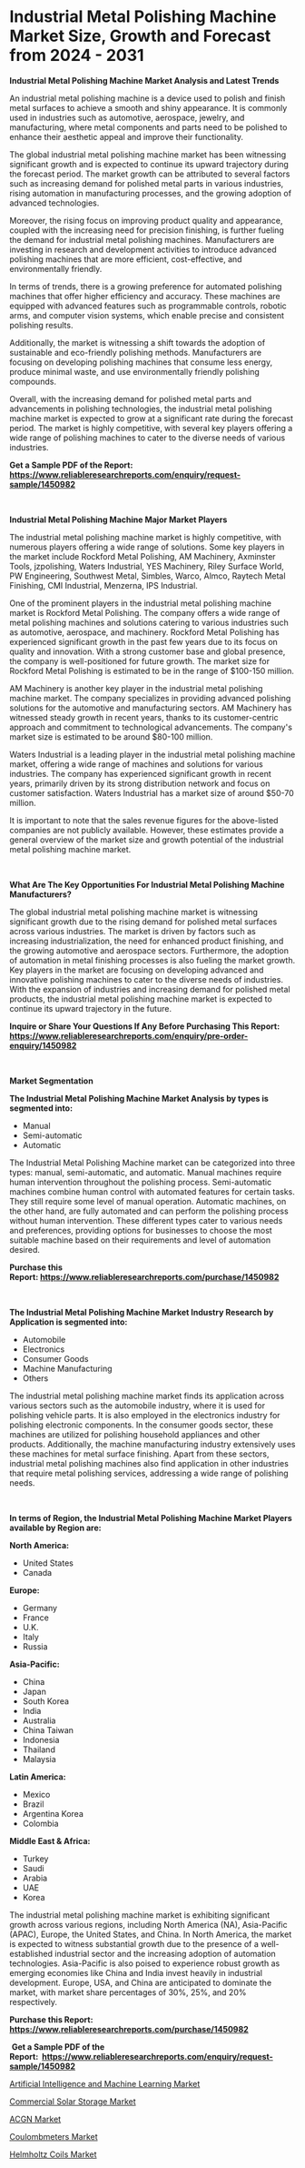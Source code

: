 <p><h1>Industrial Metal Polishing Machine Market Size, Growth and Forecast from 2024 - 2031</h1></p><p><strong>Industrial Metal Polishing Machine Market Analysis and Latest Trends</strong></p>
<p><p>An industrial metal polishing machine is a device used to polish and finish metal surfaces to achieve a smooth and shiny appearance. It is commonly used in industries such as automotive, aerospace, jewelry, and manufacturing, where metal components and parts need to be polished to enhance their aesthetic appeal and improve their functionality.</p><p>The global industrial metal polishing machine market has been witnessing significant growth and is expected to continue its upward trajectory during the forecast period. The market growth can be attributed to several factors such as increasing demand for polished metal parts in various industries, rising automation in manufacturing processes, and the growing adoption of advanced technologies.</p><p>Moreover, the rising focus on improving product quality and appearance, coupled with the increasing need for precision finishing, is further fueling the demand for industrial metal polishing machines. Manufacturers are investing in research and development activities to introduce advanced polishing machines that are more efficient, cost-effective, and environmentally friendly.</p><p>In terms of trends, there is a growing preference for automated polishing machines that offer higher efficiency and accuracy. These machines are equipped with advanced features such as programmable controls, robotic arms, and computer vision systems, which enable precise and consistent polishing results.</p><p>Additionally, the market is witnessing a shift towards the adoption of sustainable and eco-friendly polishing methods. Manufacturers are focusing on developing polishing machines that consume less energy, produce minimal waste, and use environmentally friendly polishing compounds.</p><p>Overall, with the increasing demand for polished metal parts and advancements in polishing technologies, the industrial metal polishing machine market is expected to grow at a significant rate during the forecast period. The market is highly competitive, with several key players offering a wide range of polishing machines to cater to the diverse needs of various industries.</p></p>
<p><strong>Get a Sample PDF of the Report:&nbsp; <a href="https://www.reliableresearchreports.com/enquiry/request-sample/1450982">https://www.reliableresearchreports.com/enquiry/request-sample/1450982</a></strong></p>
<p>&nbsp;</p>
<p><strong>Industrial Metal Polishing Machine Major Market Players</strong></p>
<p><p>The industrial metal polishing machine market is highly competitive, with numerous players offering a wide range of solutions. Some key players in the market include Rockford Metal Polishing, AM Machinery, Axminster Tools, jzpolishing, Waters Industrial, YES Machinery, Riley Surface World, PW Engineering, Southwest Metal, Simbles, Warco, Almco, Raytech Metal Finishing, CMI Industrial, Menzerna, IPS Industrial.</p><p>One of the prominent players in the industrial metal polishing machine market is Rockford Metal Polishing. The company offers a wide range of metal polishing machines and solutions catering to various industries such as automotive, aerospace, and machinery. Rockford Metal Polishing has experienced significant growth in the past few years due to its focus on quality and innovation. With a strong customer base and global presence, the company is well-positioned for future growth. The market size for Rockford Metal Polishing is estimated to be in the range of $100-150 million.</p><p>AM Machinery is another key player in the industrial metal polishing machine market. The company specializes in providing advanced polishing solutions for the automotive and manufacturing sectors. AM Machinery has witnessed steady growth in recent years, thanks to its customer-centric approach and commitment to technological advancements. The company's market size is estimated to be around $80-100 million.</p><p>Waters Industrial is a leading player in the industrial metal polishing machine market, offering a wide range of machines and solutions for various industries. The company has experienced significant growth in recent years, primarily driven by its strong distribution network and focus on customer satisfaction. Waters Industrial has a market size of around $50-70 million.</p><p>It is important to note that the sales revenue figures for the above-listed companies are not publicly available. However, these estimates provide a general overview of the market size and growth potential of the industrial metal polishing machine market.</p></p>
<p>&nbsp;</p>
<p><strong>What Are The Key Opportunities For Industrial Metal Polishing Machine Manufacturers?</strong></p>
<p><p>The global industrial metal polishing machine market is witnessing significant growth due to the rising demand for polished metal surfaces across various industries. The market is driven by factors such as increasing industrialization, the need for enhanced product finishing, and the growing automotive and aerospace sectors. Furthermore, the adoption of automation in metal finishing processes is also fueling the market growth. Key players in the market are focusing on developing advanced and innovative polishing machines to cater to the diverse needs of industries. With the expansion of industries and increasing demand for polished metal products, the industrial metal polishing machine market is expected to continue its upward trajectory in the future.</p></p>
<p><strong>Inquire or Share Your Questions If Any Before Purchasing This Report: <a href="https://www.reliableresearchreports.com/enquiry/pre-order-enquiry/1450982">https://www.reliableresearchreports.com/enquiry/pre-order-enquiry/1450982</a></strong></p>
<p>&nbsp;</p>
<p><strong>Market Segmentation</strong></p>
<p><strong>The Industrial Metal Polishing Machine Market Analysis by types is segmented into:</strong></p>
<p><ul><li>Manual</li><li>Semi-automatic</li><li>Automatic</li></ul></p>
<p><p>The Industrial Metal Polishing Machine market can be categorized into three types: manual, semi-automatic, and automatic. Manual machines require human intervention throughout the polishing process. Semi-automatic machines combine human control with automated features for certain tasks. They still require some level of manual operation. Automatic machines, on the other hand, are fully automated and can perform the polishing process without human intervention. These different types cater to various needs and preferences, providing options for businesses to choose the most suitable machine based on their requirements and level of automation desired.</p></p>
<p><strong>Purchase this Report:&nbsp;<a href="https://www.reliableresearchreports.com/purchase/1450982">https://www.reliableresearchreports.com/purchase/1450982</a></strong></p>
<p>&nbsp;</p>
<p><strong>The Industrial Metal Polishing Machine Market Industry Research by Application is segmented into:</strong></p>
<p><ul><li>Automobile</li><li>Electronics</li><li>Consumer Goods</li><li>Machine Manufacturing</li><li>Others</li></ul></p>
<p><p>The industrial metal polishing machine market finds its application across various sectors such as the automobile industry, where it is used for polishing vehicle parts. It is also employed in the electronics industry for polishing electronic components. In the consumer goods sector, these machines are utilized for polishing household appliances and other products. Additionally, the machine manufacturing industry extensively uses these machines for metal surface finishing. Apart from these sectors, industrial metal polishing machines also find application in other industries that require metal polishing services, addressing a wide range of polishing needs.</p></p>
<p>&nbsp;</p>
<p><strong>In terms of Region, the Industrial Metal Polishing Machine Market Players available by Region are:</strong></p>
<p>
    <p> <strong> North America: </strong>
        <ul>
            <li>United States</li>
            <li>Canada</li>
        </ul>
        </p> 
    <p> <strong> Europe: </strong>
        <ul>
            <li>Germany</li>
            <li>France</li>
            <li>U.K.</li>
            <li>Italy</li>
            <li>Russia</li>
        </ul>
        </p> 
    <p> <strong> Asia-Pacific: </strong>
        <ul>
            <li>China</li>
            <li>Japan</li>
            <li>South Korea</li>
            <li>India</li>
            <li>Australia</li>
            <li>China Taiwan</li>
            <li>Indonesia</li>
            <li>Thailand</li>
            <li>Malaysia</li>
        </ul>
        </p> 
    <p> <strong> Latin America: </strong>
        <ul>
            <li>Mexico</li>
            <li>Brazil</li>
            <li>Argentina Korea</li>
            <li>Colombia</li>
        </ul>
        </p> 
    <p> <strong> Middle East & Africa: </strong>
        <ul>
            <li>Turkey</li>
            <li>Saudi</li>
            <li>Arabia</li>
            <li>UAE</li>
            <li>Korea</li>
        </ul>
    </p>
    </p>
<p><p>The industrial metal polishing machine market is exhibiting significant growth across various regions, including North America (NA), Asia-Pacific (APAC), Europe, the United States, and China. In North America, the market is expected to witness substantial growth due to the presence of a well-established industrial sector and the increasing adoption of automation technologies. Asia-Pacific is also poised to experience robust growth as emerging economies like China and India invest heavily in industrial development. Europe, USA, and China are anticipated to dominate the market, with market share percentages of 30%, 25%, and 20% respectively.</p></p>
<p><strong>Purchase this Report: <a href="https://www.reliableresearchreports.com/purchase/1450982">https://www.reliableresearchreports.com/purchase/1450982</a></strong></p>
<p>&nbsp;<strong>Get a Sample PDF of the Report:&nbsp;&nbsp;<a href="https://www.reliableresearchreports.com/enquiry/request-sample/1450982">https://www.reliableresearchreports.com/enquiry/request-sample/1450982</a></strong></p>
<p><strong></strong></p>
<p><p><a href="https://medium.com/@lorilarson1929/artificial-intelligence-and-machine-learning-market-trends-forecast-and-competitive-analysis-to-548188665443">Artificial Intelligence and Machine Learning Market</a></p><p><a href="https://medium.com/@lorilarson1929/commercial-solar-storage-market-furnishes-information-on-market-share-market-trends-and-market-50abc037f354">Commercial Solar Storage Market</a></p><p><a href="https://medium.com/@lorilarson1929/acgn-market-analysis-its-cagr-market-segmentation-and-global-industry-overview-824b80cfeaf8">ACGN Market</a></p><p><a href="https://github.com/beatblasta/Market-Research-Report-List-1/blob/main/coulombmeters-market.md">Coulombmeters Market</a></p><p><a href="https://github.com/jsmusil/Market-Research-Report-List-1/blob/main/helmholtz-coils-market.md">Helmholtz Coils Market</a></p></p>